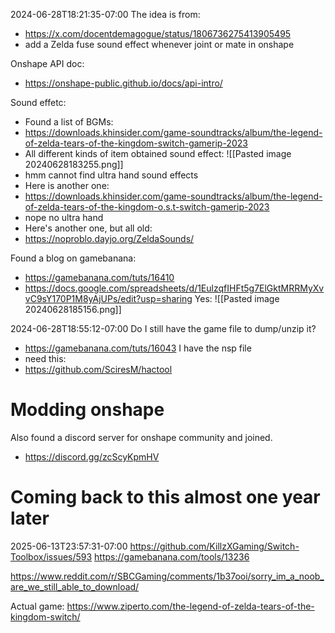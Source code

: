 
2024-06-28T18:21:35-07:00
The idea is from: 
- https://x.com/docentdemagogue/status/1806736275413905495
- add a Zelda fuse sound effect whenever joint or mate in onshape

Onshape API doc:
- https://onshape-public.github.io/docs/api-intro/

Sound effetc:
- Found a list of BGMs:
- https://downloads.khinsider.com/game-soundtracks/album/the-legend-of-zelda-tears-of-the-kingdom-switch-gamerip-2023
- All different kinds of item obtained sound effect:
![[Pasted image 20240628183255.png]]
- hmm cannot find ultra hand sound effects
- Here is another one:
- https://downloads.khinsider.com/game-soundtracks/album/the-legend-of-zelda-tears-of-the-kingdom-o.s.t-switch-gamerip-2023
- nope no ultra hand
- Here's another one, but all old:
- https://noproblo.dayjo.org/ZeldaSounds/

Found a blog on gamebanana:
- https://gamebanana.com/tuts/16410
- https://docs.google.com/spreadsheets/d/1EulzqfIHFt5g7ElGktMRRMyXvvC9sY170P1M8yAjUPs/edit?usp=sharing
Yes:
![[Pasted image 20240628185156.png]]

2024-06-28T18:55:12-07:00
Do I still have the game file to dump/unzip it?
- https://gamebanana.com/tuts/16043
I have the nsp file
- need this:
- https://github.com/SciresM/hactool






# Modding onshape
Also found a discord server for onshape community and joined.
- https://discord.gg/zcScyKpmHV


# Coming back to this almost one year later
2025-06-13T23:57:31-07:00
https://github.com/KillzXGaming/Switch-Toolbox/issues/593
https://gamebanana.com/tools/13236

https://www.reddit.com/r/SBCGaming/comments/1b37ooi/sorry_im_a_noob_are_we_still_able_to_download/

Actual game: https://www.ziperto.com/the-legend-of-zelda-tears-of-the-kingdom-switch/

